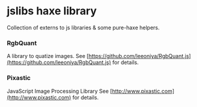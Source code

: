 # jslibs haxe library #

Collection of externs to js libraries & some pure-haxe helpers.

### RgbQuant ###
A library to quatize images. See [https://github.com/leeoniya/RgbQuant.js](https://github.com/leeoniya/RgbQuant.js) for details.

### Pixastic ###
JavaScript Image Processing Library See [http://www.pixastic.com](http://www.pixastic.com) for details.
